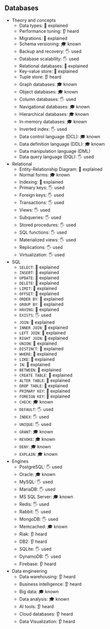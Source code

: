 ## Databases

- Theory and concepts
  - Data types: 🙋 explained
  - Performance tuning: 👂 heard
  - Migrations: 🙋 explained
  - Schema versioning: 🎓 known
  - Backup and recovery: 🖐️ used
  - Database scalability: 🖐️ used
  - Relational databases: 🙋 explained
  - Key-value store: 🙋 explained
  - Tuple store: 👂 heard
  - Graph databases: 🎓 known
  - Object databases: 🎓 known
  - Column databases: 🖐️ used
  - Navigational databases: 🎓 known
  - Hierarchical databases: 🎓 known
  - In-memory databases: 🎓 known
  - Inverted index: 🖐️ used
  - Data control language (DCL): 🎓 known
  - Data definition language (DDL): 🎓 known
  - Data manipulation language (DML)
  - Data query language (DQL): 🖐️ used
- Relational
  - Entity-Relationship Diagram: 🙋 explained
  - Normal forms: 🎓 known
  - Indexing: 🙋 explained
  - Primary keys: 🖐️ used
  - Foreign keys: 🖐️ used
  - Transactions: 🖐️ used
  - Views: 🖐️ used
  - Subqueries: 🖐️ used
  - Stored procedures: 🖐️ used
  - SQL functions: 🖐️ used
  - Materialized views: 🖐️ used
  - Replications: 🖐️ used
  - Virtualization: 🖐️ used
- SQL
  - `SELECT`: 🙋 explained
  - `INSERT`: 🙋 explained
  - `UPDATE`: 🙋 explained
  - `DELETE`: 🙋 explained
  - `LIMIT`: 🙋 explained
  - `OFFSET`: 🙋 explained
  - `ORDER BY`: 🙋 explained
  - `GROUP BY`: 🙋 explained
  - `HAVING`: 🙋 explained
  - `EXISTS`: 🖐️ used
  - `JOIN`: 🙋 explained
  - `INNER JOIN`: 🙋 explained
  - `LEFT JOIN`: 🙋 explained
  - `RIGHT JOIN`: 🙋 explained
  - `UNION`: 🙋 explained
  - `DISTINCT`: 🙋 explained
  - `WHERE`: 🙋 explained
  - `LIKE`: 🙋 explained
  - `IN`: 🙋 explained
  - `BETWEEN`: 🙋 explained
  - `CREATE TABLE`: 🙋 explained
  - `ALTER TABLE`: 🙋 explained
  - `DROP TABLE`: 🙋 explained
  - `PRIMARY KEY`: 🙋 explained
  - `FOREIGN KEY`: 🙋 explained
  - `CHECK`: 🎓 known
  - `DEFAULT`: 🖐️ used
  - `INDEX`: 🖐️ used
  - `UNIQUE`: 🖐️ used
  - `GRANT`: 🎓 known
  - `REVOKE`: 🎓 known
  - `DENY`: 🎓 known
  - `EXPLAIN`: 🎓 known
- Engines
  - PostgreSQL: 🖐️ used
  - Oracle: 🎓 known
  - MySQL: 🖐️ used
  - MariaDB: 🖐️ used
  - MS SQL Server: 🎓 known
  - Redis: 🖐️ used
  - Rabbit: 🖐️ used
  - MongoDB: 🖐️ used
  - Memcached: 🎓 known
  - Riak: 👂 heard
  - DB2: 👂 heard
  - SQLite: 🖐️ used
  - DynamoDB: 🖐️ used
  - Firebase: 👂 heard
- Data engineering
  - Data warehousing: 👂 heard
  - Business intelligence: 👂 heard
  - Big data: 🎓 known
  - Data analysis: 🎓 known
  - AI tools: 👂 heard
  - Cloud databases: 👂 heard
  - Data Visualization: 👂 heard
